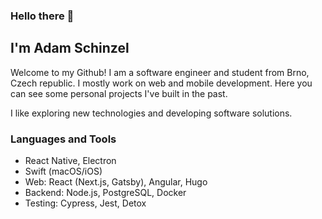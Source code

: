### Hello there 👋
## I'm Adam Schinzel

Welcome to my Github! I am a software engineer and student from Brno, Czech republic. I mostly work on web and mobile development. Here you can see some personal projects I've built in the past. 

I like exploring new technologies and developing software solutions.

### Languages and Tools

- React Native, Electron
- Swift (macOS/iOS) 
- Web: React (Next.js, Gatsby), Angular, Hugo
- Backend: Node.js, PostgreSQL, Docker
- Testing: Cypress, Jest, Detox
